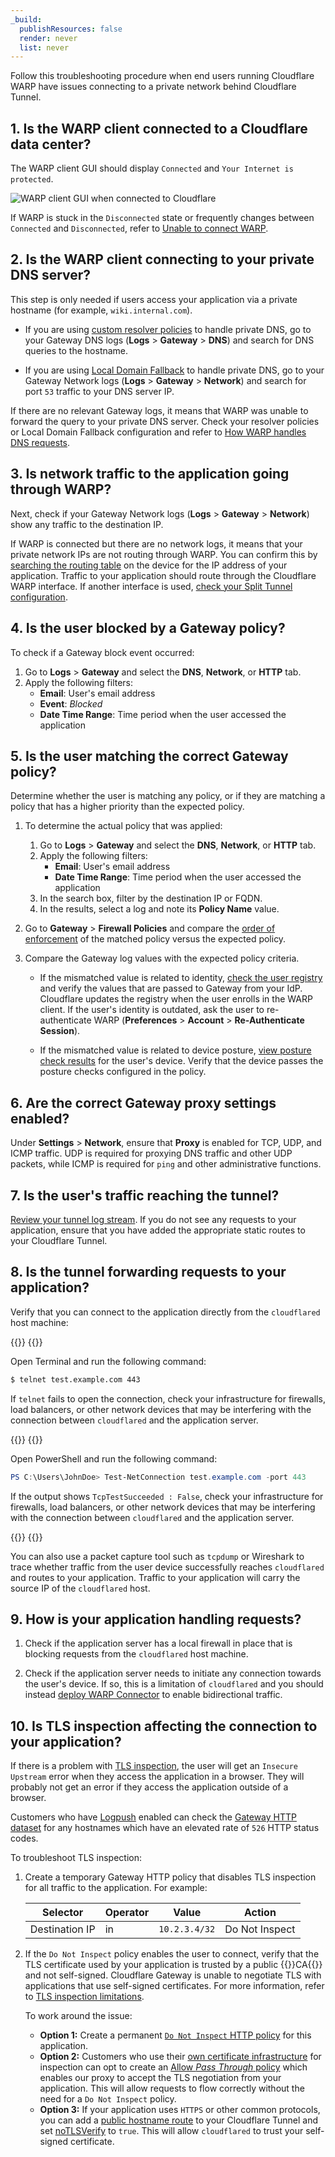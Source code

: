 ```yaml
---
_build:
  publishResources: false
  render: never
  list: never
---
```


Follow this troubleshooting procedure when end users running Cloudflare WARP have issues connecting to a private network behind Cloudflare Tunnel.

## 1. Is the WARP client connected to a Cloudflare data center?

The WARP client GUI should display `Connected` and `Your Internet is protected`.

<div class="medium-img">

![WARP client GUI when connected to Cloudflare](/images/cloudflare-one/connections/warp-connected.png)

</div>

If WARP is stuck in the `Disconnected` state or frequently changes between `Connected` and `Disconnected`, refer to [Unable to connect WARP](/cloudflare-one/connections/connect-devices/warp/troubleshooting/common-issues/#unable-to-connect-warp).

## 2. Is the WARP client connecting to your private DNS server?

This step is only needed if users access your application via a private hostname (for example, `wiki.internal.com`).

- If you are using [custom resolver policies](/cloudflare-one/policies/gateway/resolver-policies/) to handle private DNS, go to your Gateway DNS logs (**Logs** > **Gateway** > **DNS**) and search for DNS queries to the hostname.

- If you are using [Local Domain Fallback](/cloudflare-one/connections/connect-devices/warp/configure-warp/route-traffic/local-domains/) to handle private DNS, go to your Gateway Network logs (**Logs** > **Gateway** > **Network**) and search for port `53` traffic to your DNS server IP.

If there are no relevant Gateway logs, it means that WARP was unable to forward the query to your private DNS server. Check your resolver policies or Local Domain Fallback configuration and refer to [How WARP handles DNS requests](/cloudflare-one/connections/connect-devices/warp/configure-warp/route-traffic/#how-the-warp-client-handles-dns-requests).

## 3. Is network traffic to the application going through WARP?

Next, check if your Gateway Network logs (**Logs** > **Gateway** > **Network**) show any traffic to the destination IP.

If WARP is connected but there are no network logs, it means that your private network IPs are not routing through WARP. You can confirm this by [searching the routing table](/cloudflare-one/connections/connect-devices/warp/configure-warp/route-traffic/warp-architecture/#routing-table) on the device for the IP address of your application. Traffic to your application should route through the Cloudflare WARP interface. If another interface is used, [check your Split Tunnel configuration](/cloudflare-one/connections/connect-networks/private-net/cloudflared/#3-route-private-network-ips-through-warp).

## 4. Is the user blocked by a Gateway policy?

To check if a Gateway block event occurred:

1. Go to **Logs** > **Gateway** and select the **DNS**, **Network**, or **HTTP** tab.
2. Apply the following filters:
    - **Email**: User's email address
    - **Event**: _Blocked_
    - **Date Time Range**: Time period when the user accessed the application

## 5. Is the user matching the correct Gateway policy?

Determine whether the user is matching any policy, or if they are matching a policy that has a higher priority than the expected policy.

1. To determine the actual policy that was applied:
    1. Go to **Logs** > **Gateway** and select the **DNS**, **Network**, or **HTTP** tab.
    2. Apply the following filters:
        - **Email**: User's email address
        - **Date Time Range**: Time period when the user accessed the application
    3. In the search box, filter by the destination IP or FQDN.
    4. In the results, select a log and note its **Policy Name** value.
2. Go to **Gateway** > **Firewall Policies** and compare the [order of enforcement](/cloudflare-one/policies/gateway/order-of-enforcement/) of the matched policy versus the expected policy.
3. Compare the Gateway log values with the expected policy criteria.

    - If the mismatched value is related to identity, [check the user registry](/cloudflare-one/insights/logs/users/) and verify the values that are passed to Gateway from your IdP. Cloudflare updates the registry when the user enrolls in the WARP client. If the user's identity is outdated, ask the user to re-authenticate WARP (**Preferences** > **Account** > **Re-Authenticate Session**).

    - If the mismatched value is related to device posture, [view posture check results](/cloudflare-one/identity/devices/#2-verify-device-posture-checks) for the user's device. Verify that the device passes the posture checks configured in the policy.

## 6. Are the correct Gateway proxy settings enabled?

Under **Settings** > **Network**, ensure that **Proxy** is enabled for TCP, UDP, and ICMP traffic. UDP is required for proxying DNS traffic and other UDP packets, while ICMP is required for `ping` and other administrative functions.

## 7. Is the user's traffic reaching the tunnel?

[Review your tunnel log stream](/cloudflare-one/connections/connect-networks/monitor-tunnels/logs/#view-logs-on-your-local-machine). If you do not see any requests to your application, ensure that you have added the appropriate static routes to your Cloudflare Tunnel.

## 8. Is the tunnel forwarding requests to your application?

Verify that you can connect to the application directly from the `cloudflared` host machine:

{{<tabs labels="macOS and Linux | Windows">}}
{{<tab label="macos and linux" no-code="true">}}

Open Terminal and run the following command:

```sh
$ telnet test.example.com 443
```

If `telnet` fails to open the connection, check your infrastructure for firewalls, load balancers, or other network devices that may be interfering with the connection between `cloudflared` and the application server.

{{</tab>}}
{{<tab label="windows" no-code="true">}}

Open PowerShell and run the following command:

```powershell
PS C:\Users\JohnDoe> Test-NetConnection test.example.com -port 443
```

If the output shows `TcpTestSucceeded : False`, check your infrastructure for firewalls, load balancers, or other network devices that may be interfering with the connection between `cloudflared` and the application server.

{{</tab>}}
{{</tabs>}}

You can also use a packet capture tool such as `tcpdump` or Wireshark to trace whether traffic from the user device successfully reaches `cloudflared` and routes to your application. Traffic to your application will carry the source IP of the `cloudflared` host.

## 9. How is your application handling requests?

1. Check if the application server has a local firewall in place that is blocking requests from the `cloudflared` host machine.

2. Check if the application server needs to initiate any connection towards the user's device. If so, this is a limitation of `cloudflared` and you should instead [deploy WARP Connector](/cloudflare-one/connections/connect-networks/private-net/warp-connector/) to enable bidirectional traffic.

## 10. Is TLS inspection affecting the connection to your application?

If there is a problem with [TLS inspection](/cloudflare-one/policies/gateway/http-policies/tls-decryption/), the user will get an `Insecure Upstream` error when they access the application in a browser. They will probably not get an error if they access the application outside of a browser.

Customers who have [Logpush](/cloudflare-one/insights/logs/logpush/) enabled can check the [Gateway HTTP dataset](/logs/reference/log-fields/account/gateway_http/) for any hostnames which have an elevated rate of `526` HTTP status codes.

To troubleshoot TLS inspection:

1. Create a temporary Gateway HTTP policy that disables TLS inspection for all traffic to the application. For example:

    | Selector       | Operator | Value         | Action         |
    | -------------- | -------- | ------------- | -------------- |
    | Destination IP | in       | `10.2.3.4/32` | Do Not Inspect |

2. If the `Do Not Inspect` policy enables the user to connect, verify that the TLS certificate used by your application is trusted by a public {{<glossary-tooltip term_id="Certificate Authority (CA)">}}CA{{</glossary-tooltip>}} and not self-signed. Cloudflare Gateway is unable to negotiate TLS with applications that use self-signed certificates. For more information, refer to [TLS inspection limitations](/cloudflare-one/policies/gateway/http-policies/tls-decryption/#inspection-limitations).

    To work around the issue:

    - **Option 1:** Create a permanent [`Do Not Inspect` HTTP policy](/cloudflare-one/policies/gateway/http-policies/#do-not-inspect) for this application.
    - **Option 2:** Customers who use their [own certificate infrastructure](/cloudflare-one/connections/connect-devices/warp/user-side-certificates/custom-certificate/) for inspection can opt to create an [Allow _Pass Through_ policy](/cloudflare-one/policies/gateway/http-policies/#untrusted-certificates) which enables our proxy to accept the TLS negotiation from your application. This will allow requests to flow correctly without the need for a `Do Not Inspect` policy.
    - **Option 3:** If your application uses `HTTPS` or other common protocols, you can add a [public hostname route](/cloudflare-one/connections/connect-networks/routing-to-tunnel/) to your Cloudflare Tunnel and set [noTLSVerify](/cloudflare-one/connections/connect-networks/configure-tunnels/origin-configuration/#notlsverify) to `true`. This will allow `cloudflared` to trust your self-signed certificate.
